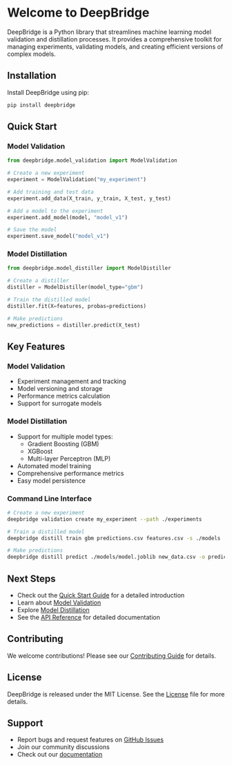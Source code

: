 # Welcome to DeepBridge

DeepBridge is a Python library that streamlines machine learning model validation and distillation processes. It provides a comprehensive toolkit for managing experiments, validating models, and creating efficient versions of complex models.

## Installation

Install DeepBridge using pip:

```bash
pip install deepbridge
```

## Quick Start

### Model Validation

```python
from deepbridge.model_validation import ModelValidation

# Create a new experiment
experiment = ModelValidation("my_experiment")

# Add training and test data
experiment.add_data(X_train, y_train, X_test, y_test)

# Add a model to the experiment
experiment.add_model(model, "model_v1")

# Save the model
experiment.save_model("model_v1")
```

### Model Distillation

```python
from deepbridge.model_distiller import ModelDistiller

# Create a distiller
distiller = ModelDistiller(model_type="gbm")

# Train the distilled model
distiller.fit(X=features, probas=predictions)

# Make predictions
new_predictions = distiller.predict(X_test)
```

## Key Features

### Model Validation

- Experiment management and tracking
- Model versioning and storage
- Performance metrics calculation
- Support for surrogate models

### Model Distillation

- Support for multiple model types:
  - Gradient Boosting (GBM)
  - XGBoost
  - Multi-layer Perceptron (MLP)
- Automated model training
- Comprehensive performance metrics
- Easy model persistence

### Command Line Interface

```bash
# Create a new experiment
deepbridge validation create my_experiment --path ./experiments

# Train a distilled model
deepbridge distill train gbm predictions.csv features.csv -s ./models

# Make predictions
deepbridge distill predict ./models/model.joblib new_data.csv -o predictions.csv
```

## Next Steps

- Check out the [Quick Start Guide](tutorials/quickstart.md) for a detailed introduction
- Learn about [Model Validation](guides/validation.md)
- Explore [Model Distillation](guides/distillation.md)
- See the [API Reference](api/model_validation.md) for detailed documentation

## Contributing

We welcome contributions! Please see our [Contributing Guide](contributing.md) for details.

## License

DeepBridge is released under the MIT License. See the [License](license.md) file for more details.

## Support

- Report bugs and request features on [GitHub Issues](https://github.com/DeepBridge-Validation/DeepBridge/issues)
- Join our community discussions
- Check out our [documentation](https://deepbridge.readthedocs.io/)